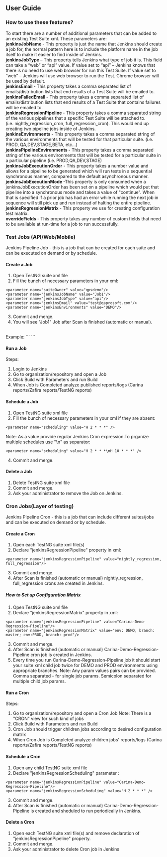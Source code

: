 ## User Guide

### How to use these features? 
To start there are a number of additional parameters that can be added to an existing Test Suite xml.
These parameters are: 
</br>
<b> jenkinsJobName </b> - This property is just the name that Jenkins should create a job for, the normal pattern here is to include the platform name in the job itself to make it easier to find inside of Jenkins. 
</br>
<b>jenkinsJobType </b> – This property tells Jenkins what type of job it is. This field can take a “web” or “api” value.
If value set to “api” – Jenkins knows that there is no need to use web browser for run this Test Suite.
If value set to “web” – Jenkins will use web browser to run the Test. Chrome browser will be used by default.
</br>
<b> jenkinsEmail </b> - This property takes a comma separated list of emails/distribution lists that end results of a Test Suite will be emailed to. 
</br>
<b> jenkinsFailedEmail </b> - This property takes a comma separated list of emails/distribution lists that end results of a Test Suite that contains failures will be emailed to. 
</br>
<b>jenkinsRegressionPipeline </b> - This property takes a comma separated string of the various pipelines that a specific Test Suite will be attached to. (i.e. nightly_regression_cron, full_regression_cron). This would end up creating two pipeline jobs inside of Jenkins. 
</br>
<b>jenkinsEnvironments </b> - This property takes a comma separated string of the various environments that will be tested for that particular suite. (i.e. PROD, QA,DEV,STAGE,BETA, etc...) 
</br>
<b> jenkinsPipelineEnvironments </b> - This property takes a comma separated string of the various environments that will be tested for a particular suite in a particular pipeline (i.e. PROD,QA,DEV,STAGE) 
</br>
<b>jenkinsJobExecutionOrder</b> - This property takes a number value and allows for a pipeline to be generated which will run tests in a sequential synchronous manner, compared to the default asynchronous manner. 
</br>
<b> jenkinsJobExecutionMode </b> -This property is only consumed when a jenkinsJobExecutionOrder has been set on a pipeline which would put that pipeline into a synchronous mode and takes a value of "continue". 
When that is specified if a prior job has had an error while running the next job in sequence will still pick up and run instead of halting the entire pipeline. 
</br>
<b> jenkinsRegressionMatrix </b> - This property we use for creating configuration test matrix. 
</br>
<b> overrideFields </b> - This property takes any number of custom fields that need to be available at run-time for a job to run successfully.


### Test Jobs (API/Web/Mobile)
Jenkins Pipeline Job - this is a job that can be created for each suite and can be executed on demand or by schedule. 

#### Create a Job

1. Open TestNG suite xml file
2. Fill the bunch of necessary parameters in your xml:
```
<parameter name="suiteOwner" value="qpsdemo"/>
<parameter name="jenkinsJobName" value="Job1"/>
<parameter name="jenkinsJobType" value="api"/>
<parameter name="jenkinsEmail" value="test@qaprosoft.com"/>
<parameter name="jenkinsEnvironments" value="DEMO"/> 
```
3. Commit and merge.
4. You will see "Job1" Job after Scan is finished (automatic or manual). 
</br>
Example:
```
<!DOCTYPE suite SYSTEM "http://testng.org/testng-1.0.dtd">
<suite verbose="1" name="Demo Tests - API Sample" parallel="tests" annotations="JDK">
	<parameter name="suiteOwner" value="qpsdemo"/>
	<parameter name="zafira_project" value="UNKNOWN"/>
	<parameter name="jenkinsJobName" value="Job1"/>
	<parameter name="jenkinsJobType" value="api"/>
        <parameter name="jenkinsEmail" value="test@qaprosoft.com"/>
	<parameter name="jenkinsEnvironments" value="DEMO"/>
</suite>
```

#### Run a Job
Steps:

1. Login to Jenkins
2. Go to organization/repository and open a Job
3. Click Build with Parameters and run Build 
4. When Job is Completed analyze published reports/logs (Carina reports/Zafira reports/TestNG reports)

#### Schedule a Job
1. Open TestNG suite xml file
2. Fill the bunch of necessary parameters in your xml if they are absent:
```
<parameter name="scheduling" value="H 2 * * *" /> 
```
Note: As a value provide regular Jenkins Cron expression.To prganize multiple schedules use "\n" as separator:
```
<parameter name="scheduling" value="H 2 * * *\nH 10 * * *" /> 
```
4. Commit and merge.

#### Delete a Job

1. Delete TestNG suite xml file
2. Commit and merge.
3. Ask your administrator to remove the Job on Jenkins.

### Cron Jobs(Layer of testing)
Jenkins Pipeline Cron - this is a job that can include different suites/jobs and can be executed on demand or by schedule.

#### Create a Cron
1. Open each TestNG suite xml file(s) 
2. Declare "jenkinsRegressionPipeline" property in xml:
```
<parameter name="jenkinsRegressionPipeline" value="nightly_regression, full_regression"/>
```
3. Commit and merge.
4. After Scan is finished (automatic or manual) nightly_regression, full_regression crons are created in Jenkins.

##### How to Set up Configuration Matrix
1. Open TestNG suite xml file 
2. Declare "jenkinsRegressionMatrix" property in xml:
```
<parameter name="jenkinsRegressionPipeline" value="Carina-Demo-Regression-Pipeline"/>
<parameter name="jenkinsRegressionMatrix" value="env: DEMO, branch: master; env:PROD, branch: prod"/>
```
3. Commit and merge.
4. After Scan is finished (automatic or manual) Carina-Demo-Regression-Pipeline cron job is created in Jenkins.
5. Every time you run Carina-Demo-Regression-Pipeline job it should start your suite xml child job twice for DEMO and PROD environments using appropriate branches.
Note: Any param values pairs can be provided. Comma separated - for single job params. Semicolon separated for multiple child job params.

#### Run a Cron
Steps:

1. Go to organization/repository and open a Cron Job
Note: There is a "CRON" view for such kind of jobs
2. Click Build with Parameters and run Build 
3. Cron Job should trigger children jobs according to desired configuration matrix
4. When Cron Job is Completed analyze children jobs' reports/logs (Carina reports/Zafira reports/TestNG reports)

#### Schedule a Cron
1. Open any child TestNG suite xml file 
2. Declare "jenkinsRegressionScheduling" parameter :
```
<parameter name="jenkinsRegressionPipeline" value="Carina-Demo-Regression-Pipeline"/>
<parameter name="jenkinsRegressionScheduling" value="H 2 * * *" /> 
```
3. Commit and merge.
4. After Scan is finished (automatic or manual) Carina-Demo-Regression-Pipeline is created and sheduled to run periodically in Jenkins.

#### Delete a Cron

1. Open each TestNG suite xml file(s) and remove declaration of "jenkinsRegressionPipeline" property.
2. Commit and merge.
3. Ask your administrator to delete Cron job in Jenkins
